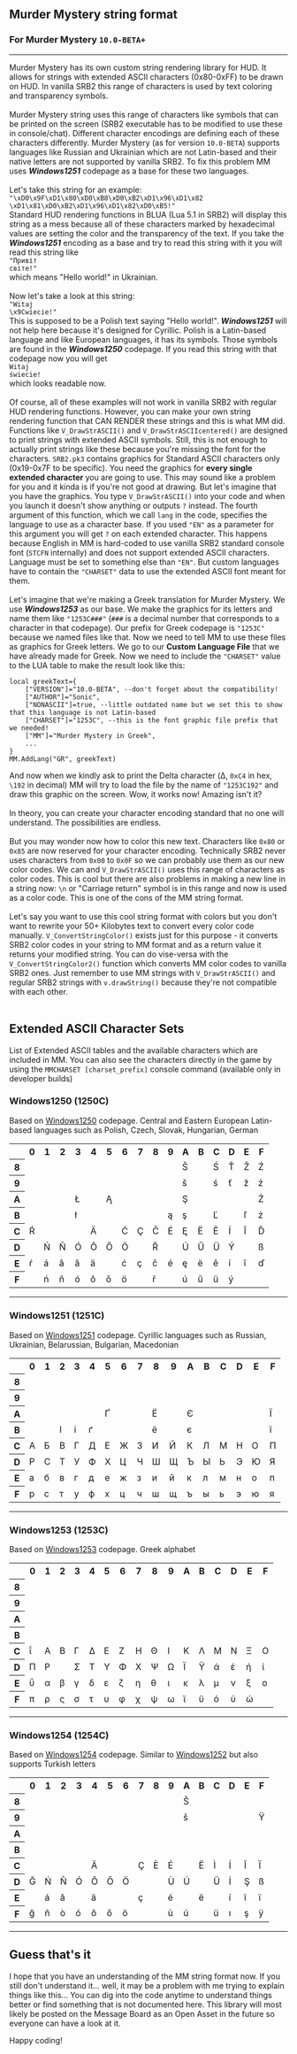 ## Murder Mystery string format

### For Murder Mystery `10.0-BETA+`

---

Murder Mystery has its own custom string rendering library for HUD. It allows for strings with extended ASCII characters (0x80-0xFF) to be drawn on HUD. In vanilla SRB2 this range of characters is used by text coloring and transparency symbols.
<br><br>
Murder Mystery string uses this range of characters like symbols that can be printed on the screen (SRB2 executable has to be modified to use these in console/chat). Different character encodings are defining each of these characters differently. Murder Mystery (as for version `10.0-BETA`) supports languages like Russian and Ukrainian which are not Latin-based and their native letters are not supported by vanilla SRB2. To fix this problem MM uses ***Windows1251*** codepage as a base for these two languages.
<br><br>
Let's take this string for an example:<br>
<code>"\xD0\x9F\xD1\x80\xD0\xB8\xD0\xB2\xD1\x96\xD1\x82 \xD1\x81\xD0\xB2\xD1\x96\xD1\x82\xD0\xB5!"</code><br>
Standard HUD rendering functions in BLUA (Lua 5.1 in SRB2) will display this string as a mess because all of these characters marked by hexadecimal values are setting the color and the transparency of the text. If you take the ***Windows1251*** encoding as a base and try to read this string with it you will read this string like<br>
<code>"Привіт світе!"</code><br>
which means "Hello world!" in Ukrainian.
<br><br>
Now let's take a look at this string:<br>
<code>"Witaj \x9Cwiecie!"</code><br>
This is supposed to be a Polish text saying "Hello world!". ***Windows1251*** will not help here because it's designed for Cyrillic. Polish is a Latin-based language and like European languages, it has its symbols. Those symbols are found in the ***Windows1250*** codepage. If you read this string with that codepage now you will get<br>
<code>Witaj świecie!</code><br>
which looks readable now.
<br><br>
Of course, all of these examples will not work in vanilla SRB2 with regular HUD rendering functions. However, you can make your own string rendering function that CAN RENDER these strings and this is what MM did. Functions like <code>V_DrawStrASCII()</code> and <code>V_DrawStrASCIIcentered()</code> are designed to print strings with extended ASCII symbols. Still, this is not enough to actually print strings like these because you're missing the font for the characters. `SRB2.pk3` contains graphics for Standard ASCII characters only (0x19-0x7F to be specific). You need the graphics for **every single extended character** you are going to use. This may sound like a problem for you and it kinda is if you're not good at drawing. But let's imagine that you have the graphics. You type <code>V_DrawStrASCII()</code> into your code and when you launch it doesn't show anything or outputs `?` instead. The fourth argument of this function, which we call `lang` in the code, specifies the language to use as a character base. If you used `"EN"` as a parameter for this argument you will get `?` on each extended character. This happens because English in MM is hard-coded to use vanilla SRB2 standard console font (`STCFN` internally) and does not support extended ASCII characters. Language must be set to something else than `"EN"`. But custom languages have to contain the `"CHARSET"` data to use the extended ASCII font meant for them.<br><br>
Let's imagine that we're making a Greek translation for Murder Mystery. We use ***Windows1253*** as our base. We make the graphics for its letters and name them like `"1253C###"` (`###` is a decimal number that corresponds to a character in that codepage). Our prefix for Greek codepage is `"1253C"` because we named files like that. Now we need to tell MM to use these files as graphics for Greek letters. We go to our **Custom Language File** that we have already made for Greek. Now we need to include the `"CHARSET"` value to the LUA table to make the result look like this:

    local greekText={
        ["VERSION"]="10.0-BETA", --don't forget about the compatibility!
        ["AUTHOR"]="Sonic",
        ["NONASCII"]=true, --little outdated name but we set this to show that this language is not Latin-based
        ["CHARSET"]="1253C", --this is the font graphic file prefix that we needed!
        ["MM"]="Murder Mystery in Greek",
        ...
    }
    MM.AddLang("GR", greekText)

And now when we kindly ask to print the Delta character (Δ, `0xC4` in hex, `\192` in decimal) MM will try to load the file by the name of `"1253C192"` and draw this graphic on the screen. Wow, it works now! Amazing isn't it?
<br><br>
In theory, you can create your character encoding standard that no one will understand. The possibilities are endless.
<br><br>
But you may wonder now how to color this new text. Characters like `0x80` or `0x85` are now reserved for your character encoding. Technically SRB2 never uses characters from `0x00` to `0x0F` so we can probably use them as our new color codes. We can and <code>V_DrawStrASCII()</code> uses this range of characters as color codes. This is cool but there are also problems in making a new line in a string now: `\n` or "Carriage return" symbol is in this range and now is used as a color code. This is one of the cons of the MM string format.
<br><br>
Let's say you want to use this cool string format with colors but you don't want to rewrite your 50+ Kilobytes text to convert every color code manually. <code>V_ConvertStringColor()</code> exists just for this purpose - it converts SRB2 color codes in your string to MM format and as a return value it returns your modified string. You can do vise-versa with the <code>V_ConvertStringColor2()</code> function which converts MM color codes to vanilla SRB2 ones. Just remember to use MM strings with <code>V_DrawStrASCII()</code> and regular SRB2 strings with <code>v.drawString()</code> because they're not compatible with each other.
<br><br>

## Extended ASCII Character Sets

List of Extended ASCII tables and the available characters which are included in MM. You can also see the characters directly in the game by using the `MMCHARSET [charset_prefix]` console command (available only in developer builds)

### Windows1250 (1250C)

Based on [Windows1250](https://wikipedia.org/wiki/Windows-1250) codepage.
Central and Eastern European Latin-based languages such as Polish, Czech, Slovak, Hungarian, German

<table>
    <tr>
        <th></th><th>0</th><th>1</th><th>2</th><th>3</th><th>4</th><th>5</th><th>6</th><th>7</th><th>8</th><th>9</th><th>A</th><th>B</th><th>C</th><th>D</th><th>E</th><th>F</th>
    </tr>
    <tr>
        <th>8</th><td></td><td></td><td></td><td></td><td></td><td></td><td></td><td></td><td></td><td></td><td>Š</td><td></td><td>Ś</td><td>Ť</td><td>Ž</td><td>Ź</td>
    </tr>
    <tr>
        <th>9</th><td></td><td></td><td></td><td></td><td></td><td></td><td></td><td></td><td></td><td></td><td>š</td><td></td><td>ś</td><td>ť</td><td>ž</td><td>ź</td>
    </tr>
    <tr>
        <th>A</th><td></td><td></td><td></td><td>Ł</td><td></td><td>Ą</td><td></td><td></td><td></td><td></td><td>Ş</td><td></td><td></td><td></td><td></td><td>Ż</td>
    </tr>
    <tr>
        <th>B</th><td></td><td></td><td></td><td>ł</td><td></td><td></td><td></td><td></td><td></td><td>ą</td><td>ş</td><td></td><td>Ľ</td><td></td><td>ľ</td><td>ż</td>
    </tr>
    <tr>
        <th>C</th><td>Ŕ</td><td></th><td></th><td></th><td>Ä</th><td></th><td>Ć</td><td>Ç</td><td>Č</td><td>É</td><td>Ę</td><td>Ë</td><td>Ě</td><td>Í</td><td>Î</td><td>Ď</td>
    </tr>
    <tr>
        <th>D</th><td></td><td>Ń</td><td>Ň</td><td>Ó</td><td>Ô</td><td>Ő</td><td>Ö</td><td></td><td>Ř</td><td></td><td>Ú</td><td>Ű</td><td>Ü</td><td>Ý</td><td></td><td>ß</td>
    </tr>
    <tr>
        <th>E</th><td>ŕ</td><td>á</td><td>â</td><td>ă</td><td>ä</td><td></td><td>ć</td><td>ç</td><td>č</td><td>é</td><td>ę</td><td>ë</td><td>ě</td><td>í</td><td>î</td><td>ď</td>
    </tr>
    <tr>
        <th>F</th><td></td><td>ń</td><td>ň</td><td>ó</td><td>ô</td><td>ő</td><td>ö</td><td></td><td>ř</td><td></td><td>ú</td><td>ű</td><td>ü</td><td>ý</td><td></td><td></td>
    </tr>
</table>

<hr>

### Windows1251 (1251C)

Based on [Windows1251](https://wikipedia.org/wiki/Windows-1251) codepage.
Cyrillic languages such as Russian, Ukrainian, Belarussian, Bulgarian, Macedonian

<table>
    <tr>
        <th></th><th>0</th><th>1</th><th>2</th><th>3</th><th>4</th><th>5</th><th>6</th><th>7</th><th>8</th><th>9</th><th>A</th><th>B</th><th>C</th><th>D</th><th>E</th><th>F</th>
    </tr>
    <tr>
        <th>8</th><td></td><td></td><td></td><td></td><td></td><td></td><td></td><td></td><td></td><td></td><td></td><td></td><td></td><td></td><td></td><td></td>
    </tr>
    <tr>
        <th>9</th><td></td><td></td><td></td><td></td><td></td><td></td><td></td><td></td><td></td><td></td><td></td><td></td><td></td><td></td><td></td><td></td>
    </tr>
    <tr>
        <th>A</th><td></td><td></td><td></td><td></td><td></td><td>Ґ</td><td></td><td></td><td>Ё</td><td></td><td>Є</td><td></td><td></td><td></td><td></td><td>Ї</td>
    </tr>
    <tr>
        <th>B</th><td></td><td></td><td>І</td><td>і</td><td>ґ</td><td></td><td></td><td></td><td>ё</td><td></td><td>є</td><td></td><td></td><td></td><td></td><td>ї</td>
    </tr>
    <tr>
        <th>C</th><td>А</td><td>Б</th><td>В</th><td>Г</th><td>Д</th><td>Е</th><td>Ж</td><td>З</td><td>И</td><td>Й</td><td>К</td><td>Л</td><td>М</td><td>Н</td><td>О</td><td>П</td>
    </tr>
    <tr>
        <th>D</th><td>Р</td><td>С</td><td>Т</td><td>У</td><td>Ф</td><td>Х</td><td>Ц</td><td>Ч</td><td>Ш</td><td>Щ</td><td>Ъ</td><td>Ы</td><td>Ь</td><td>Э</td><td>Ю</td><td>Я</td>
    </tr>
    <tr>
        <th>E</th><td>а</td><td>б</td><td>в</td><td>г</td><td>д</td><td>е</td><td>ж</td><td>з</td><td>и</td><td>й</td><td>к</td><td>л</td><td>м</td><td>н</td><td>о</td><td>п</td>
    </tr>
    <tr>
        <th>F</th><td>р</td><td>с</td><td>т</td><td>у</td><td>ф</td><td>х</td><td>ц</td><td>ч</td><td>ш</td><td>щ</td><td>ъ</td><td>ы</td><td>ь</td><td>э</td><td>ю</td><td>я</td>
    </tr>
</table>

<hr>

### Windows1253 (1253C)

Based on [Windows1253](https://wikipedia.org/wiki/Windows-1253) codepage.
Greek alphabet

<table>
    <tr>
        <th></th><th>0</th><th>1</th><th>2</th><th>3</th><th>4</th><th>5</th><th>6</th><th>7</th><th>8</th><th>9</th><th>A</th><th>B</th><th>C</th><th>D</th><th>E</th><th>F</th>
    </tr>
    <tr>
        <th>8</th><td></td><td></td><td></td><td></td><td></td><td></td><td></td><td></td><td></td><td></td><td></td><td></td><td></td><td></td><td></td><td></td>
    </tr>
    <tr>
        <th>9</th><td></td><td></td><td></td><td></td><td></td><td></td><td></td><td></td><td></td><td></td><td></td><td></td><td></td><td></td><td></td><td></td>
    </tr>
    <tr>
        <th>A</th><td></td><td></td><td></td><td></td><td></td><td></td><td></td><td></td><td></td><td></td><td></td><td></td><td></td><td></td><td></td><td></td>
    </tr>
    <tr>
        <th>B</th><td></td><td></td><td></td><td></td><td></td><td></td><td></td><td></td><td></td><td></td><td></td><td></td><td></td><td></td><td></td><td></td>
    </tr>
    <tr>
        <th>C</th><td>ΐ</td><td>Α</th><td>Β</th><td>Γ</th><td>Δ</th><td>Ε</th><td>Ζ</td><td>Η</td><td>Θ</td><td>Ι</td><td>Κ</td><td>Λ</td><td>Μ</td><td>Ν</td><td>Ξ</td><td>Ο</td>
    </tr>
    <tr>
        <th>D</th><td>Π</td><td>Ρ</td><td></td><td>Σ</td><td>Τ</td><td>Υ</td><td>Φ</td><td>Χ</td><td>Ψ</td><td>Ω</td><td>Ϊ</td><td>Ϋ</td><td>ά</td><td>έ</td><td>ή</td><td>ί</td>
    </tr>
    <tr>
        <th>E</th><td>ΰ</td><td>α</td><td>β</td><td>γ</td><td>δ</td><td>ε</td><td>ζ</td><td>η</td><td>θ</td><td>ι</td><td>κ</td><td>λ</td><td>μ</td><td>ν</td><td>ξ</td><td>ο</td>
    </tr>
    <tr>
        <th>F</th><td>π</td><td>ρ</td><td>ς</td><td>σ</td><td>τ</td><td>υ</td><td>φ</td><td>χ</td><td>ψ</td><td>ω</td><td>ϊ</td><td>ϋ</td><td>ό</td><td>ύ</td><td>ώ</td><td></td>
    </tr>
</table>

<hr>

### Windows1254 (1254C)

Based on [Windows1254](https://wikipedia.org/wiki/Windows-1254) codepage.
Similar to [Windows1252](https://wikipedia.org/wiki/Windows-1252) but also supports Turkish letters

<table>
    <tr>
        <th></th><th>0</th><th>1</th><th>2</th><th>3</th><th>4</th><th>5</th><th>6</th><th>7</th><th>8</th><th>9</th><th>A</th><th>B</th><th>C</th><th>D</th><th>E</th><th>F</th>
    </tr>
    <tr>
        <th>8</th><td></td><td></td><td></td><td></td><td></td><td></td><td></td><td></td><td></td><td></td><td>Š</td><td></td><td></td><td></td><td></td><td></td>
    </tr>
    <tr>
        <th>9</th><td></td><td></td><td></td><td></td><td></td><td></td><td></td><td></td><td></td><td></td><td>š</td><td></td><td></td><td></td><td></td><td>Ÿ</td>
    </tr>
    <tr>
        <th>A</th><td></td><td></td><td></td><td></td><td></td><td></td><td></td><td></td><td></td><td></td><td></td><td></td><td></td><td></td><td></td><td></td>
    </tr>
    <tr>
        <th>B</th><td></td><td></td><td></td><td></td><td></td><td></td><td></td><td></td><td></td><td></td><td></td><td></td><td></td><td></td><td></td><td></td>
    </tr>
    <tr>
        <th>C</th><td></td><td></th><td></th><td></th><td>Ä</th><td></th><td></td><td>Ç</td><td>È</td><td>É</td><td></td><td>Ë</td><td>Ì</td><td>Í</td><td>Î</td><td>Ï</td>
    </tr>
    <tr>
        <th>D</th><td>Ğ</td><td>Ń</td><td>Ň</td><td>Ó</td><td>Ô</td><td>Ő</td><td>Ö</td><td></td><td></td><td>Ù</td><td>Ú</td><td></td><td>Ü</td><td>İ</td><td>Ş</td><td>ß</td>
    </tr>
    <tr>
        <th>E</th><td></td><td>á</td><td>â</td><td></td><td>ä</td><td></td><td></td><td>ç</td><td></td><td>é</td><td></td><td>ë</td><td></td><td>í</td><td>î</td><td>ï</td>
    </tr>
    <tr>
        <th>F</th><td>ğ</td><td>ñ</td><td>ò</td><td>ó</td><td>ô</td><td>ő</td><td>ö</td><td></td><td></td><td>ù</td><td>ú</td><td></td><td>ü</td><td>ı</td><td>ş</td><td>ÿ</td>
    </tr>
</table>

<hr>

## Guess that's it

I hope that you have an understanding of the MM string format now. If you still don't understand it... well, it may be a problem with me trying to explain things like this... You can dig into the code anytime to understand things better or find something that is not documented here. This library will most likely be posted on the Message Board as an Open Asset in the future so everyone can have a look at it.

Happy coding!